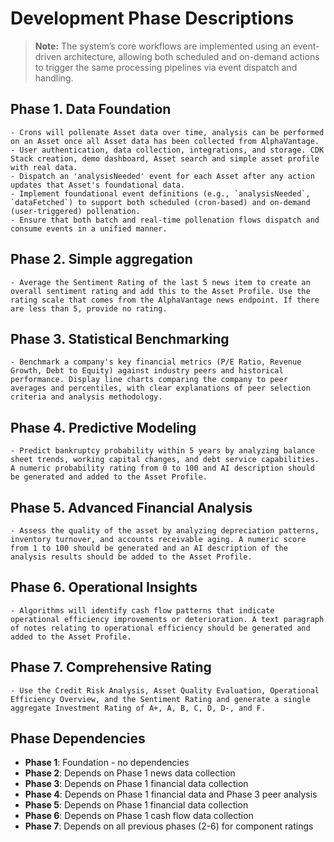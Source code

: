 # Development Phase Descriptions

> **Note:** The system’s core workflows are implemented using an event-driven architecture, allowing both scheduled and on-demand actions to trigger the same processing pipelines via event dispatch and handling.

## Phase 1. Data Foundation
    - Crons will pollenate Asset data over time, analysis can be performed on an Asset once all Asset data has been collected from AlphaVantage.
    - User authentication, data collection, integrations, and storage. CDK Stack creation, demo dashboard, Asset search and simple asset profile with real data.
    - Dispatch an 'analysisNeeded' event for each Asset after any action updates that Asset's foundational data.
    - Implement foundational event definitions (e.g., `analysisNeeded`, `dataFetched`) to support both scheduled (cron-based) and on-demand (user-triggered) pollenation.
    - Ensure that both batch and real-time pollenation flows dispatch and consume events in a unified manner.

## Phase 2. Simple aggregation
    - Average the Sentiment Rating of the last 5 news item to create an overall sentiment rating and add this to the Asset Profile. Use the rating scale that comes from the AlphaVantage news endpoint. If there are less than 5, provide no rating.

## Phase 3. Statistical Benchmarking
    - Benchmark a company's key financial metrics (P/E Ratio, Revenue Growth, Debt to Equity) against industry peers and historical performance. Display line charts comparing the company to peer averages and percentiles, with clear explanations of peer selection criteria and analysis methodology.

## Phase 4. Predictive Modeling
    - Predict bankruptcy probability within 5 years by analyzing balance sheet trends, working capital changes, and debt service capabilities. A numeric probability rating from 0 to 100 and AI description should be generated and added to the Asset Profile.

## Phase 5. Advanced Financial Analysis
    - Assess the quality of the asset by analyzing depreciation patterns, inventory turnover, and accounts receivable aging. A numeric score from 1 to 100 should be generated and an AI description of the analysis results should be added to the Asset Profile.

## Phase 6. Operational Insights
    - Algorithms will identify cash flow patterns that indicate operational efficiency improvements or deterioration. A text paragraph of notes relating to operational efficiency should be generated and added to the Asset Profile.

## Phase 7. Comprehensive Rating
    - Use the Credit Risk Analysis, Asset Quality Evaluation, Operational Efficiency Overview, and the Sentiment Rating and generate a single aggregate Investment Rating of A+, A, B, C, D, D-, and F.

## Phase Dependencies

- **Phase 1**: Foundation - no dependencies
- **Phase 2**: Depends on Phase 1 news data collection
- **Phase 3**: Depends on Phase 1 financial data collection
- **Phase 4**: Depends on Phase 1 financial data and Phase 3 peer analysis
- **Phase 5**: Depends on Phase 1 financial data collection
- **Phase 6**: Depends on Phase 1 cash flow data collection
- **Phase 7**: Depends on all previous phases (2-6) for component ratings